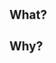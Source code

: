 ## What?

<!-- Briefly describe changes in the PR. If there are several things, organize them as a list. -->
<!-- Example: This PR adds a PR template to the repo. -->
<!-- If applicable, attach related issue(s) -->

## Why?

<!-- What is the motivation behind the PR? -->
<!-- If applicable (e.g., for PRs implementing a large new feature), describe potential alternatives
and their pros / cons. -->
<!-- Example: PR templates simplify contributions to the project and structure it commit log. -->
